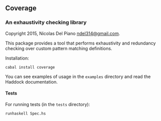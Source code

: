 ## Coverage

### An exhaustivity checking library

Copyright 2015, Nicolas Del Piano <ndel314@gmail.com>.

This package provides a tool that performs exhaustivity and redundancy checking over custom pattern matching definitions.

Installation:

    cabal install coverage

You can see examples of usage in the `examples` directory and read the Haddock documentation.

#### Tests

For running tests (in the `tests` directory):

    runhaskell Spec.hs
